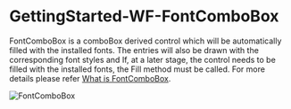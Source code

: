 # GettingStarted-WF-FontComboBox
FontComboBox is a comboBox derived control which will be automatically filled with the installed fonts. The entries will also be drawn with the corresponding font styles and If, at a later stage, the control needs to be filled with the installed fonts, the Fill method must be called. For more details please refer [What is FontComboBox](https://www.syncfusion.com/kb/1536/what-is-a-fontcombobox-control).

![FontComboBox](https://user-images.githubusercontent.com/93652178/204500574-b9ce0147-4f0c-4176-a8d1-2daa6720ee41.png)
